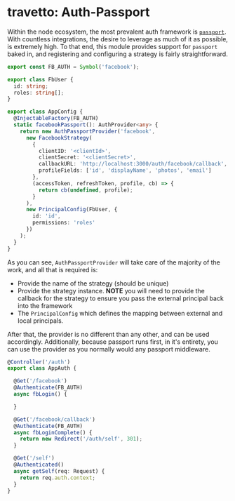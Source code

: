 travetto: Auth-Passport
===

Within the node ecosystem, the most prevalent auth framework is [`passport`](http://passportjs.org).  With countless integrations, the desire to leverage as much of it as possible, is extremely high. To that end, this module provides support for `passport` baked in, and registering and configuring a strategy is fairly straightforward.

```typescript
export const FB_AUTH = Symbol('facebook');

export class FbUser {
  id: string;
  roles: string[];
}

export class AppConfig {
  @InjectableFactory(FB_AUTH)
  static facebookPassport(): AuthProvider<any> {
    return new AuthPassportProvider('facebook',
      new FacebookStrategy(
        {
          clientID: '<clientId>',
          clientSecret: '<clientSecret>',
          callbackURL: 'http://localhost:3000/auth/facebook/callback',
          profileFields: ['id', 'displayName', 'photos', 'email']
        },
        (accessToken, refreshToken, profile, cb) => {
          return cb(undefined, profile);
        }
      ),
      new PrincipalConfig(FbUser, {
        id: 'id',
        permissions: 'roles'
      })
    );
  }
}
```

As you can see, ```AuthPassportProvider``` will take care of the majority of the work, and all that is required is:
* Provide the name of the strategy (should be unique)
* Provide the strategy instance. **NOTE** you will need to provide the callback for the strategy to ensure you pass the external principal back into the framework
* The ```PrincipalConfig``` which defines the mapping between external and local principals.

After that, the provider is no different than any other, and can be used accordingly.  Additionally, because passport runs first, in it's entirety, you can use the provider as you normally would any passport middleware.

```typescript
@Controller('/auth')
export class AppAuth {

  @Get('/facebook')
  @Authenticate(FB_AUTH)
  async fbLogin() {

  }

  @Get('/facebook/callback')
  @Authenticate(FB_AUTH)
  async fbLoginComplete() {
    return new Redirect('/auth/self', 301);
  }

  @Get('/self')
  @Authenticated()
  async getSelf(req: Request) {
    return req.auth.context;
  }
}
```
